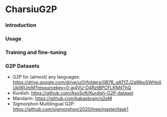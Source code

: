 # CharsiuG2P
### Introduction

### Usage

### Training and fine-tuning

### G2P Datasets
 - G2P for (almost) any languages: https://drive.google.com/drive/u/0/folders/0B7R_gATfZJ2aWkpSWHpXUklWUmM?resourcekey=0-aj4VU-D4RztBPCFLKNNThQ
 - Kurdish: https://github.com/AsoSoft/Kurdish-G2P-dataset
 - Mandarin: https://github.com/kakaobrain/g2pM
 - Sigmorphon Multilingual G2P: https://github.com/sigmorphon/2020/tree/master/task1
